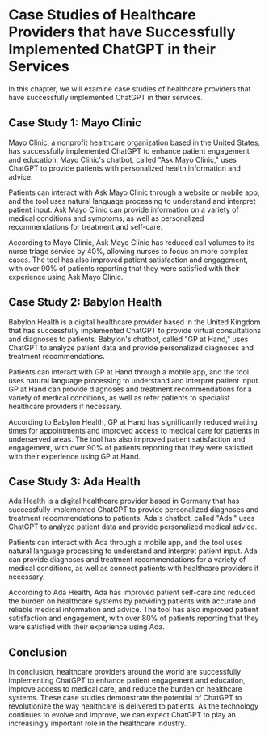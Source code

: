 Case Studies of Healthcare Providers that have Successfully Implemented ChatGPT in their Services
=========================================================================================================================================================

In this chapter, we will examine case studies of healthcare providers that have successfully implemented ChatGPT in their services.

Case Study 1: Mayo Clinic
-------------------------

Mayo Clinic, a nonprofit healthcare organization based in the United States, has successfully implemented ChatGPT to enhance patient engagement and education. Mayo Clinic's chatbot, called "Ask Mayo Clinic," uses ChatGPT to provide patients with personalized health information and advice.

Patients can interact with Ask Mayo Clinic through a website or mobile app, and the tool uses natural language processing to understand and interpret patient input. Ask Mayo Clinic can provide information on a variety of medical conditions and symptoms, as well as personalized recommendations for treatment and self-care.

According to Mayo Clinic, Ask Mayo Clinic has reduced call volumes to its nurse triage service by 40%, allowing nurses to focus on more complex cases. The tool has also improved patient satisfaction and engagement, with over 90% of patients reporting that they were satisfied with their experience using Ask Mayo Clinic.

Case Study 2: Babylon Health
----------------------------

Babylon Health is a digital healthcare provider based in the United Kingdom that has successfully implemented ChatGPT to provide virtual consultations and diagnoses to patients. Babylon's chatbot, called "GP at Hand," uses ChatGPT to analyze patient data and provide personalized diagnoses and treatment recommendations.

Patients can interact with GP at Hand through a mobile app, and the tool uses natural language processing to understand and interpret patient input. GP at Hand can provide diagnoses and treatment recommendations for a variety of medical conditions, as well as refer patients to specialist healthcare providers if necessary.

According to Babylon Health, GP at Hand has significantly reduced waiting times for appointments and improved access to medical care for patients in underserved areas. The tool has also improved patient satisfaction and engagement, with over 90% of patients reporting that they were satisfied with their experience using GP at Hand.

Case Study 3: Ada Health
------------------------

Ada Health is a digital healthcare provider based in Germany that has successfully implemented ChatGPT to provide personalized diagnoses and treatment recommendations to patients. Ada's chatbot, called "Ada," uses ChatGPT to analyze patient data and provide personalized medical advice.

Patients can interact with Ada through a mobile app, and the tool uses natural language processing to understand and interpret patient input. Ada can provide diagnoses and treatment recommendations for a variety of medical conditions, as well as connect patients with healthcare providers if necessary.

According to Ada Health, Ada has improved patient self-care and reduced the burden on healthcare systems by providing patients with accurate and reliable medical information and advice. The tool has also improved patient satisfaction and engagement, with over 80% of patients reporting that they were satisfied with their experience using Ada.

Conclusion
----------

In conclusion, healthcare providers around the world are successfully implementing ChatGPT to enhance patient engagement and education, improve access to medical care, and reduce the burden on healthcare systems. These case studies demonstrate the potential of ChatGPT to revolutionize the way healthcare is delivered to patients. As the technology continues to evolve and improve, we can expect ChatGPT to play an increasingly important role in the healthcare industry.
